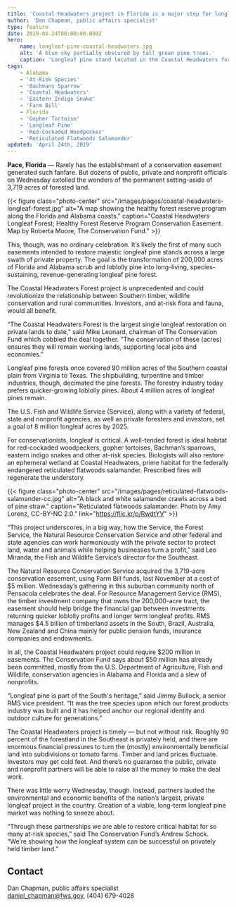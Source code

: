 ```yaml
---
title: 'Coastal Headwaters project in Florida is a major step for longleaf pine restoration'
author: 'Dan Chapman, public affairs specialist'
type: feature
date: 2019-04-24T00:00:00.000Z
hero:
    name: longleaf-pine-coastal-headwaters.jpg
    alt: 'A blue sky partially obscured by tall green pine trees.'
    caption: 'Longleaf pine stand located in the Coastal Headwaters forest in Alabama. <a href="https://flic.kr/p/MJXouN">Photo</a> by USDA.'
tags:
    - Alabama
    - 'At-Risk Species'
    - 'Bachmans Sparrow'
    - 'Coastal Headwaters'
    - 'Eastern Indigo Snake'
    - 'Farm Bill'
    - Florida
    - 'Gopher Tortoise'
    - 'Longleaf Pine'
    - 'Red-Cockaded Woodpecker'
    - 'Reticulated Flatwoods Salamander'
updated: 'April 24th, 2019'
---
```


**Pace, Florida** &mdash; Rarely has the establishment of a conservation easement generated such fanfare. But dozens of public, private and nonprofit officials on Wednesday extolled the wonders of the permanent setting-aside of 3,719 acres of forested land.

{{< figure class="photo-center" src="/images/pages/coastal-headwaters-longleaf-forest.jpg" alt="A map showing the healthy forest reserve program along the Florida and Alabama coasts." caption="Coastal Headwaters Longleaf Forest; Healthy Forest Reserve Program Conservation Easement. Map by Roberta Moore, The Conservation Fund." >}}

This, though, was no ordinary celebration. It’s likely the first of many such easements intended to restore majestic longleaf pine stands across a large swath of private property. The goal is the transformation of 200,000 acres of Florida and Alabama scrub and loblolly pine into long-living, species-sustaining, revenue-generating longleaf pine forest. 

The Coastal Headwaters Forest project is unprecedented and could revolutionize the relationship between Southern timber, wildlife conservation and rural communities. Investors, and at-risk flora and fauna, would all benefit.

“The Coastal Headwaters Forest is the largest single longleaf restoration on private lands to date,” said Mike Leonard, chairman of The Conservation Fund which cobbled the deal together. “The conservation of these (acres) ensures they will remain working lands, supporting local jobs and economies.”

Longleaf pine forests once covered 90 million acres of the Southern coastal plain from Virginia to Texas. The shipbuilding, turpentine and timber industries, though, decimated the pine forests. The forestry industry today prefers quicker-growing loblolly pines. About 4 million acres of longleaf pines remain. 

The U.S. Fish and Wildlife Service (Service), along with a variety of federal, state and  nonprofit agencies, as well as private foresters and investors, set a goal of 8 million longleaf acres by 2025. 

For conservationists, longleaf is critical. A well-tended forest is ideal habitat for red-cockaded woodpeckers, gopher tortoises, Bachman’s sparrows, eastern indigo snakes and other at-risk species. Biologists will also restore an ephemeral wetland at Coastal Headwaters, prime habitat for the federally endangered reticulated flatwoods salamander. Prescribed fires will regenerate the understory.

{{< figure class="photo-center" src="/images/pages/reticulated-flatwoods-salamander-cc.jpg" alt="A black and white salamander crawls across a bed of pine straw." caption="Reticulated flatwoods salamander. Photo by Amy Lorenz, CC-BY-NC 2.0." link="https://flic.kr/p/RwdtYV" >}}

“This project underscores, in a big way, how the Service, the Forest Service, the Natural Resource Conservation Service and other federal and state agencies can work harmoniously with the private sector to protect land, water and animals while helping businesses turn a profit,” said Leo Miranda, the Fish and Wildlife Service’s director for the Southeast. 
   
The Natural Resource Conservation Service acquired the 3,719-acre conservation easement, using Farm Bill funds, last November at a cost of $5 million. Wednesday’s gathering in this suburban community north of Pensacola celebrates the deal. For Resource Management Service (RMS), the timber investment company that owns the 200,000-acre tract, the easement should help bridge the financial gap between investments returning quicker loblolly profits and longer term longleaf profits. RMS manages $4.5 billion of timberland assets in the South, Brazil, Australia, New Zealand and China mainly for public pension funds, insurance companies and endowments.

In all, the Coastal Headwaters project could require $200 million in easements. The Conservation Fund says about $50 million has already been committed, mostly from the U.S. Department of Agriculture, Fish and Wildlife, conservation agencies in Alabama and Florida and a slew of nonprofits.

“Longleaf pine is part of the South's heritage,” said Jimmy Bullock, a senior RMS vice president. “It was the tree species upon which our forest products industry was built and it has helped anchor our regional identity and outdoor culture for generations.”  

The Coastal Headwaters project is timely &mdash; but not without risk. Roughly 90 percent of the forestland in the Southeast is privately held, and there are enormous financial pressures to turn the (mostly) environmentally beneficial land into subdivisions or tomato farms. Timber and land prices fluctuate. Investors may get cold feet. And there’s no guarantee the public, private and nonprofit partners will be able to raise all the money to make the deal work.

There was little worry Wednesday, though. Instead, partners lauded the environmental and economic benefits of the nation’s largest, private longleaf project in the country. Creation of a viable, long-term longleaf pine market was nothing to sneeze about. 

“Through these partnerships we are able to restore critical habitat for so many at-risk species,” said The Conservation Fund’s Andrew Schock. “We’re showing how the longleaf system can be successful on privately held timber land.”

## Contact

Dan Chapman, public affairs specialist  
[daniel_chapman@fws.gov](mailto:daniel_chapman@fws.gov), (404) 679-4028
